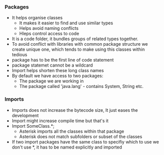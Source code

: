 ### Packages
 * It helps organise classes
    - It makes it easier to find and use similar types
    - Helps avoid naming conflicts
    - Hleps control access to code 
 * It is a code folder, it bundles groups of related types together.
 * To avoid conflict with libraries with common package structure we create unique one, which tends to make using this classes within tedious 
 * package <name> has to be the first line of code statement
 * package statemet cannot be a wildcard
 * Import helps shorten these long class names
 * By default we have access to two packages:
   - The package we are working in
   - The package called 'java.lang' - contains System, String etc.

### Imports
 * Imports does not increase the bytecode size, It just eases the development
 * Import might increase compile time but that's it
 * Import SomeClass.*;
   - Asterisk imports all the classes within that package 
   - Asterisk does not match subfolders or subset of the classes
 * If two import packages have the same class to specifiy which to use we don't use *, it has to be named explicitly and imported 